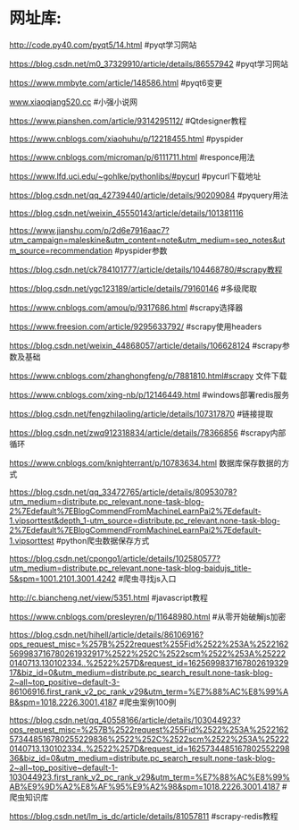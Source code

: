 # 网址库:

http://code.py40.com/pyqt5/14.html #pyqt学习网站

https://blog.csdn.net/m0_37329910/article/details/86557942 #pyqt学习网站

https://www.mmbyte.com/article/148586.html #pyqt6变更

www.xiaoqiang520.cc #小强小说网

https://www.pianshen.com/article/9314295112/ #Qtdesigner教程

https://www.cnblogs.com/xiaohuhu/p/12218455.html #pyspider

https://www.cnblogs.com/microman/p/6111711.html #responce用法

https://www.lfd.uci.edu/~gohlke/pythonlibs/#pycurl #pycurl下载地址

https://blog.csdn.net/qq_42739440/article/details/90209084 #pyquery用法

https://blog.csdn.net/weixin_45550143/article/details/101381116

https://www.jianshu.com/p/2d6e7916aac7?utm_campaign=maleskine&utm_content=note&utm_medium=seo_notes&utm_source=recommendation  #pyspider参数

https://blog.csdn.net/ck784101777/article/details/104468780/#scrapy教程

https://blog.csdn.net/ygc123189/article/details/79160146 #多级爬取

https://www.cnblogs.com/amou/p/9317686.html #scrapy选择器

https://www.freesion.com/article/9295633792/ #scrapy使用headers

https://blog.csdn.net/weixin_44868057/article/details/106628124 #scrapy参数及基础

https://www.cnblogs.com/zhanghongfeng/p/7881810.html#scrapy 文件下载

https://www.cnblogs.com/xing-nb/p/12146449.html #windows部署redis服务

https://blog.csdn.net/fengzhilaoling/article/details/107317870 #链接提取

https://blog.csdn.net/zwq912318834/article/details/78366856 #scrapy内部循环 

https://www.cnblogs.com/knighterrant/p/10783634.html 数据库保存数据的方式

https://blog.csdn.net/qq_33472765/article/details/80953078?utm_medium=distribute.pc_relevant.none-task-blog-2%7Edefault%7EBlogCommendFromMachineLearnPai2%7Edefault-1.vipsorttest&depth_1-utm_source=distribute.pc_relevant.none-task-blog-2%7Edefault%7EBlogCommendFromMachineLearnPai2%7Edefault-1.vipsorttest #python爬虫数据保存方式

https://blog.csdn.net/cpongo1/article/details/102580577?utm_medium=distribute.pc_relevant.none-task-blog-baidujs_title-5&spm=1001.2101.3001.4242 #爬虫寻找js入口

http://c.biancheng.net/view/5351.html #javascript教程

https://www.cnblogs.com/presleyren/p/11648980.html    #从零开始破解js加密

https://blog.csdn.net/hihell/article/details/86106916?ops_request_misc=%257B%2522request%255Fid%2522%253A%2522162569983716780261932917%2522%252C%2522scm%2522%253A%252220140713.130102334..%2522%257D&request_id=162569983716780261932917&biz_id=0&utm_medium=distribute.pc_search_result.none-task-blog-2~all~top_positive~default-3-86106916.first_rank_v2_pc_rank_v29&utm_term=%E7%88%AC%E8%99%AB&spm=1018.2226.3001.4187 #爬虫案例100例

https://blog.csdn.net/qq_40558166/article/details/103044923?ops_request_misc=%257B%2522request%255Fid%2522%253A%2522162573448516780255229836%2522%252C%2522scm%2522%253A%252220140713.130102334..%2522%257D&request_id=162573448516780255229836&biz_id=0&utm_medium=distribute.pc_search_result.none-task-blog-2~all~top_positive~default-1-103044923.first_rank_v2_pc_rank_v29&utm_term=%E7%88%AC%E8%99%AB%E9%9D%A2%E8%AF%95%E9%A2%98&spm=1018.2226.3001.4187 #爬虫知识库

https://blog.csdn.net/lm_is_dc/article/details/81057811 #scrapy-redis教程
